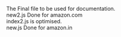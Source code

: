 The Final file to be used for documentation.<br> new2.js Done for amazon.com<br>index2.js is optimised.<br>new.js Done for amazon.in
